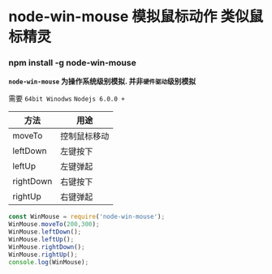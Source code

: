 # node-win-mouse 模拟鼠标动作 类似鼠标精灵

### npm install -g node-win-mouse

__`node-win-mouse` 为操作系统级别模拟. 并非`硬件驱动`级别模拟__


需要 `64bit Winodws`   `Nodejs 6.0.0 + `


|方法|用途|
|---|---|
|moveTo|控制鼠标移动|
|leftDown|左键按下|
|leftUp|左键弹起|
|rightDown|右键按下|
|rightUp|右键弹起|

```javascript
const WinMouse = require('node-win-mouse');
WinMouse.moveTo(200,300);
WinMouse.leftDown();
WinMouse.leftUp();
WinMouse.rightDown();
WinMouse.rightUp();
console.log(WinMouse); 
```


